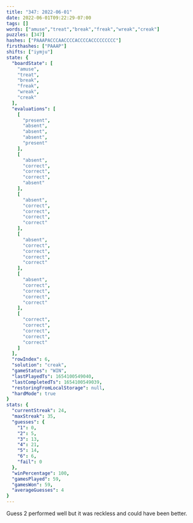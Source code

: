 ```yaml
---
title: "347: 2022-06-01"
date: 2022-06-01T09:22:29-07:00
tags: []
words: ["amuse","treat","break","freak","wreak","creak"]
puzzles: [347]
hashes: ["PAAAPACCCAACCCCACCCCACCCCCCCCC"]
firsthashes: ["PAAAP"]
shifts: ["iymju"]
state: {
  "boardState": [
    "amuse",
    "treat",
    "break",
    "freak",
    "wreak",
    "creak"
  ],
  "evaluations": [
    [
      "present",
      "absent",
      "absent",
      "absent",
      "present"
    ],
    [
      "absent",
      "correct",
      "correct",
      "correct",
      "absent"
    ],
    [
      "absent",
      "correct",
      "correct",
      "correct",
      "correct"
    ],
    [
      "absent",
      "correct",
      "correct",
      "correct",
      "correct"
    ],
    [
      "absent",
      "correct",
      "correct",
      "correct",
      "correct"
    ],
    [
      "correct",
      "correct",
      "correct",
      "correct",
      "correct"
    ]
  ],
  "rowIndex": 6,
  "solution": "creak",
  "gameStatus": "WIN",
  "lastPlayedTs": 1654100549040,
  "lastCompletedTs": 1654100549039,
  "restoringFromLocalStorage": null,
  "hardMode": true
}
stats: {
  "currentStreak": 24,
  "maxStreak": 35,
  "guesses": {
    "1": 0,
    "2": 5,
    "3": 13,
    "4": 21,
    "5": 14,
    "6": 6,
    "fail": 0
  },
  "winPercentage": 100,
  "gamesPlayed": 59,
  "gamesWon": 59,
  "averageGuesses": 4
}
---
```


<!-- more -->
Guess 2 performed well but it was reckless and could have been better. 
